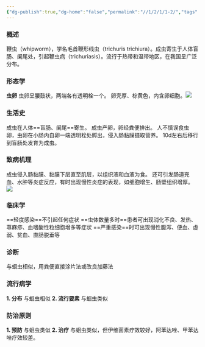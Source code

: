 ```yaml
---
{"dg-publish":true,"dg-home":"false","permalink":"//1/2/1/1-2/","tags":["gardenEntry"],"dgPassFrontmatter":true,"created":"2024-11-24T20:12:19.019+08:00","updated":"2025-02-26T00:34:29.713+08:00"}
---
```



### 概述
鞭虫（whipworm），学名毛首鞭形线虫（trichuris trichiura）。成虫寄生于人体盲肠、阑尾处，引起鞭虫病（trichuriasis）。流行于热带和温带地区，在我国呈广泛分布。
### 形态学
**虫卵**
虫卵呈腰鼓状，两端各有透明栓一个。
卵壳厚、棕黄色，内含卵细胞。![](https://s1.vika.cn/space/2025/02/25/3d169cd8dc7949caae6bacf5e79d407d)
### 生活史
成虫在人体==盲肠、阑尾==寄生。
成虫产卵，卵经粪便排出。
人不慎误食虫卵，虫卵在小肠内自卵一端透明栓处孵出，侵入肠黏膜摄取营养。
10d左右后移行到盲肠处发育为成虫。
### 致病机理
成虫侵入肠黏膜、黏膜下层直至肌层，以组织液和血液为食。
还可引发肠道充血、水肿等炎症反应，有时出现慢性炎症的表现，如细胞增生、肠壁组织增厚。![](https://s1.vika.cn/space/2025/02/25/bfa525f8fc7b4ecda5b8ff8fa624be7b)
### 临床学
==轻度感染==不引起任何症状
==虫体数量多时==患者可出现消化不良、发热、荨麻疹、血嗜酸性粒细胞增多等症状
==严重感染==时可出现慢性腹泻、便血、虚弱、贫血、直肠脱垂等
### 诊断
与蛔虫相似，用粪便直接涂片法或改良加藤法
### 流行病学
**1. 分布**
与蛔虫相似
**2. 流行要素**
与蛔虫类似
### 防治原则
**1. 预防**
与蛔虫类似
**2. 治疗**
与蛔虫类似，但伊维菌素疗效较好，阿苯达唑、甲苯达唑疗效较差。